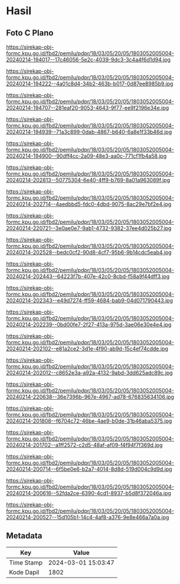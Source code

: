 # Hasil

## Foto C Plano

https://sirekap-obj-formc.kpu.go.id/fbd2/pemilu/pdpr/18/03/05/20/05/1803052005004-20240214-194017--17c46056-5e2c-4039-9dc3-3c4a4f6d1d94.jpg

https://sirekap-obj-formc.kpu.go.id/fbd2/pemilu/pdpr/18/03/05/20/05/1803052005004-20240214-194222--4a01c8d4-34b2-463b-b017-0d87ee8985b9.jpg

https://sirekap-obj-formc.kpu.go.id/fbd2/pemilu/pdpr/18/03/05/20/05/1803052005004-20240214-194707--281eaf20-9053-4643-9f77-ee9f2196e34e.jpg

https://sirekap-obj-formc.kpu.go.id/fbd2/pemilu/pdpr/18/03/05/20/05/1803052005004-20240214-194939--71a3c899-0dab-4867-b640-6a8e1f33b46d.jpg

https://sirekap-obj-formc.kpu.go.id/fbd2/pemilu/pdpr/18/03/05/20/05/1803052005004-20240214-194900--90dff4cc-2a09-48e3-aa0c-771cf1fb4a58.jpg

https://sirekap-obj-formc.kpu.go.id/fbd2/pemilu/pdpr/18/03/05/20/05/1803052005004-20240214-202813--50775304-6e40-4ff9-b769-8a01a963089f.jpg

https://sirekap-obj-formc.kpu.go.id/fbd2/pemilu/pdpr/18/03/05/20/05/1803052005004-20240214-202714--4aedbbd5-fdc0-4dbd-9075-8ac29e7bf2e4.jpg

https://sirekap-obj-formc.kpu.go.id/fbd2/pemilu/pdpr/18/03/05/20/05/1803052005004-20240214-220721--3e0ae0e7-9ab1-4732-9382-37ee4d025b27.jpg

https://sirekap-obj-formc.kpu.go.id/fbd2/pemilu/pdpr/18/03/05/20/05/1803052005004-20240214-202528--bedc0cf2-90d8-4cf7-95b6-9b14cdc5eab4.jpg

https://sirekap-obj-formc.kpu.go.id/fbd2/pemilu/pdpr/18/03/05/20/05/1803052005004-20240214-202443--64223f7b-407e-42c0-8cbd-f58a9f44dff3.jpg

https://sirekap-obj-formc.kpu.go.id/fbd2/pemilu/pdpr/18/03/05/20/05/1803052005004-20240214-202343--e49d7274-ff59-4684-bab9-04d071790443.jpg

https://sirekap-obj-formc.kpu.go.id/fbd2/pemilu/pdpr/18/03/05/20/05/1803052005004-20240214-202239--0bd00fe7-2f27-413a-975d-3ae06e30e4e4.jpg

https://sirekap-obj-formc.kpu.go.id/fbd2/pemilu/pdpr/18/03/05/20/05/1803052005004-20240214-202102--e81a2ce2-3d1e-4f90-ab9d-15c4ef74cdde.jpg

https://sirekap-obj-formc.kpu.go.id/fbd2/pemilu/pdpr/18/03/05/20/05/1803052005004-20240214-202012--c8652e3a-a92a-4132-9abd-3dd625adc89c.jpg

https://sirekap-obj-formc.kpu.go.id/fbd2/pemilu/pdpr/18/03/05/20/05/1803052005004-20240214-220638--36e7396b-967e-4967-ad78-676835634106.jpg

https://sirekap-obj-formc.kpu.go.id/fbd2/pemilu/pdpr/18/03/05/20/05/1803052005004-20240214-201808--f6704c72-46be-4ae9-b0de-31b46aba5375.jpg

https://sirekap-obj-formc.kpu.go.id/fbd2/pemilu/pdpr/18/03/05/20/05/1803052005004-20240214-201702--a1ff2572-c2d5-48af-af09-f4f94f7f369d.jpg

https://sirekap-obj-formc.kpu.go.id/fbd2/pemilu/pdpr/18/03/05/20/05/1803052005004-20240214-200714--6f5be0e6-b2a7-4014-8d8d-519d004c9d9d.jpg

https://sirekap-obj-formc.kpu.go.id/fbd2/pemilu/pdpr/18/03/05/20/05/1803052005004-20240214-200616--52fda2ce-6390-4cd1-8937-b5d8f372046a.jpg

https://sirekap-obj-formc.kpu.go.id/fbd2/pemilu/pdpr/18/03/05/20/05/1803052005004-20240214-200527--15d105b1-14c4-4af8-a376-9e8e466a7a0a.jpg


## Metadata

| Key        | Value               |
| ---------- | ------------------- |
| Time Stamp | 2024-03-01 15:03:47 |
| Kode Dapil | 1802                |



